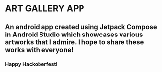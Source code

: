 # ART GALLERY APP
## An android app created using Jetpack Compose in Android Studio which showcases various artworks that I admire. I hope to share these works with everyone! 
### Happy Hackoberfest!
